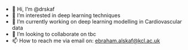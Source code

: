 - 👋 Hi, I’m @drskaf
- 👀 I’m interested in deep learning techniques
- 🌱 I’m currently working on deep learning modelling in Cardiovascular data
- 💞️ I’m looking to collaborate on tbc
- 📫 How to reach me via email on: ebraham.alskaf@kcl.ac.uk

<!---
drskaf/drskaf is a ✨ special ✨ repository because its `README.md` (this file) appears on your GitHub profile.
You can click the Preview link to take a look at your changes.
--->

